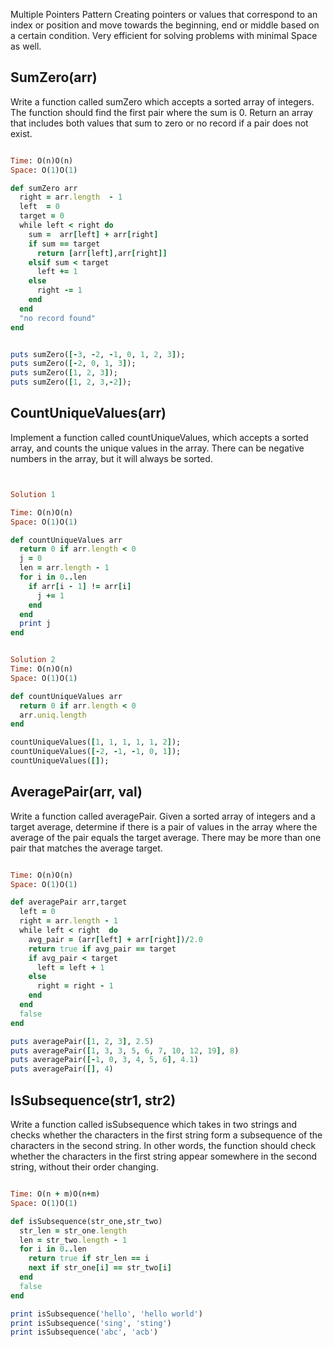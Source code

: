Multiple Pointers Pattern 
Creating pointers or values that correspond to an index or position and move towards the beginning, end or middle based on a certain condition.
Very efficient for solving problems with minimal Space as well.

## SumZero(arr)
Write a function called sumZero which accepts a sorted array of integers.
The function should find the first pair where the sum is 0. 
Return an array that includes both values that sum to zero or no record if a pair does not exist.


````ruby

Time: O(n)O(n)
Space: O(1)O(1)

def sumZero arr
  right = arr.length  - 1
  left  = 0
  target = 0
  while left < right do
    sum =  arr[left] + arr[right]
    if sum == target
      return [arr[left],arr[right]]
    elsif sum < target
      left += 1
    else
      right -= 1
    end
  end
  "no record found"
end


puts sumZero([-3, -2, -1, 0, 1, 2, 3]); 
puts sumZero([-2, 0, 1, 3]);
puts sumZero([1, 2, 3]);
puts sumZero([1, 2, 3,-2]);
````






## CountUniqueValues(arr)
Implement a function called countUniqueValues, which accepts a sorted array, and counts the unique values in the array. There can be negative numbers in the array, but it will always be sorted.

````ruby


Solution 1

Time: O(n)O(n)
Space: O(1)O(1)

def countUniqueValues arr
  return 0 if arr.length < 0
  j = 0
  len = arr.length - 1
  for i in 0..len
    if arr[i - 1] != arr[i]
      j += 1
    end
  end
  print j
end


Solution 2
Time: O(n)O(n)
Space: O(1)O(1)

def countUniqueValues arr
  return 0 if arr.length < 0
  arr.uniq.length
end

countUniqueValues([1, 1, 1, 1, 1, 2]); 
countUniqueValues([-2, -1, -1, 0, 1]); 
countUniqueValues([]); 

````


## AveragePair(arr, val)
Write a function called averagePair. Given a sorted array of integers and a target average, determine if there is a pair of values in the array where the average of the pair equals the target average. There may be more than one pair that matches the average target.

````ruby

Time: O(n)O(n)
Space: O(1)O(1)

def averagePair arr,target
  left = 0
  right = arr.length - 1
  while left < right  do
    avg_pair = (arr[left] + arr[right])/2.0
    return true if avg_pair == target
    if avg_pair < target
      left = left + 1
    else
      right = right - 1
    end
  end
  false
end

puts averagePair([1, 2, 3], 2.5)
puts averagePair([1, 3, 3, 5, 6, 7, 10, 12, 19], 8)
puts averagePair([-1, 0, 3, 4, 5, 6], 4.1)
puts averagePair([], 4)
````
## IsSubsequence(str1, str2)
Write a function called isSubsequence which takes in two strings and checks whether the characters in the first string form a subsequence of the characters in the second string. In other words, the function should check whether the characters in the first string appear somewhere in the second string, without their order changing.

````ruby 

Time: O(n + m)O(n+m)
Space: O(1)O(1)

def isSubsequence(str_one,str_two)
  str_len = str_one.length 
  len = str_two.length - 1
  for i in 0..len
    return true if str_len == i
    next if str_one[i] == str_two[i]
  end 
  false
end 

print isSubsequence('hello', 'hello world')
print isSubsequence('sing', 'sting')
print isSubsequence('abc', 'acb')

````
